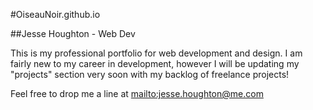 #OiseauNoir.github.io

##Jesse Houghton - Web Dev

This is my professional portfolio for web development and design.  I am fairly new to my career in development, however I will be updating my "projects" section very soon with my backlog of freelance projects!

Feel free to drop me a line at <mailto:jesse.houghton@me.com>

